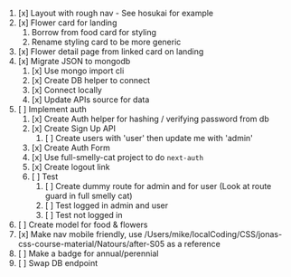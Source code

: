 1. [x] Layout with rough nav - See hosukai for example
2. [x] Flower card for landing
   1. Borrow from food card for styling
   2. Rename styling card to be more generic
3. [x] Flower detail page from linked card on landing
4. [x] Migrate JSON to mongodb
   1. [x] Use mongo import cli
   2. [x] Create DB helper to connect
   3. [x] Connect locally
   4. [x] Update APIs source for data
5. [ ] Implement auth
   1. [x] Create Auth helper for hashing / verifying password from db
   2. [x] Create Sign Up API
      1. [ ] Create users with 'user' then update me with 'admin'
   3. [x] Create Auth Form
   4. [x] Use full-smelly-cat project to do `next-auth`
   5. [x] Create logout link
   6. [ ] Test
      1. [ ] Create dummy route for admin and for user (Look at route guard in full smelly cat)
      2. [ ] Test logged in admin and user
      3. [ ] Test not logged in
6. [ ] Create model for food & flowers
7. [x] Make nav mobile friendly, use /Users/mike/localCoding/CSS/jonas-css-course-material/Natours/after-S05 as a reference
8. [ ] Make a badge for annual/perennial
9. [ ] Swap DB endpoint

